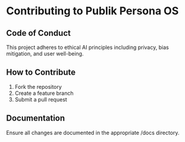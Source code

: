 # Contributing to Publik Persona OS

## Code of Conduct

This project adheres to ethical AI principles including privacy, bias mitigation, and user well-being.

## How to Contribute

1. Fork the repository
2. Create a feature branch
3. Submit a pull request

## Documentation

Ensure all changes are documented in the appropriate /docs directory.